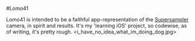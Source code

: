 #Lomo41

Lomo41 is intended to be a faithful app-representation of the [Supersampler](http://microsites.lomography.com/supersampler/) camera, in spirit and results. It's my 'learning iOS' project, so codewise, as of writing, it's pretty rough. <i_have_no_idea_what_im_doing_dog.jpg>

